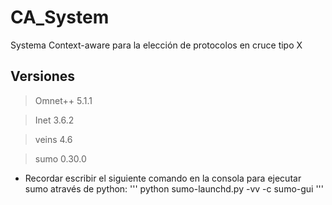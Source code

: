 # CA_System
Systema Context-aware para la elección de protocolos en cruce tipo X

## Versiones
>Omnet++ 5.1.1

>Inet 3.6.2

>veins 4.6

>sumo 0.30.0

* Recordar escribir el siguiente comando en la consola para ejecutar sumo através de python:
'''
 python sumo-launchd.py -vv -c sumo-gui
'''


